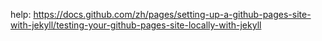help: https://docs.github.com/zh/pages/setting-up-a-github-pages-site-with-jekyll/testing-your-github-pages-site-locally-with-jekyll
